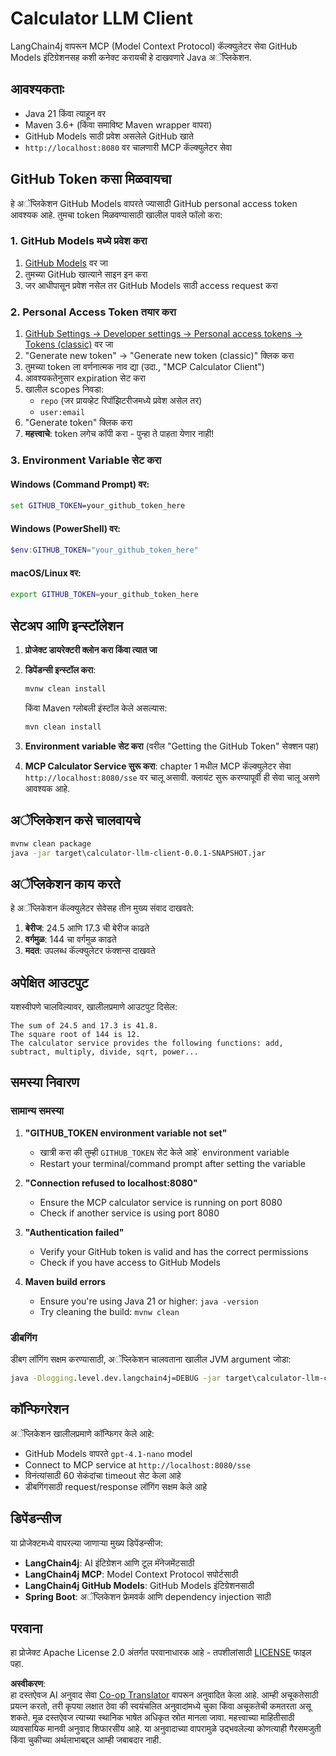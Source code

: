 <!--
CO_OP_TRANSLATOR_METADATA:
{
  "original_hash": "ac2459c0d5cc823922e3d9240a95028c",
  "translation_date": "2025-06-11T13:24:02+00:00",
  "source_file": "03-GettingStarted/03-llm-client/solution/java/README.md",
  "language_code": "mr"
}
-->
# Calculator LLM Client

LangChain4j वापरून MCP (Model Context Protocol) कॅल्क्युलेटर सेवा GitHub Models इंटिग्रेशनसह कशी कनेक्ट करायची हे दाखवणारे Java अॅप्लिकेशन.

## आवश्यकताः

- Java 21 किंवा त्याहून वर
- Maven 3.6+ (किंवा समाविष्ट Maven wrapper वापरा)
- GitHub Models साठी प्रवेश असलेले GitHub खाते
- `http://localhost:8080` वर चालणारी MCP कॅल्क्युलेटर सेवा

## GitHub Token कसा मिळवायचा

हे अॅप्लिकेशन GitHub Models वापरते ज्यासाठी GitHub personal access token आवश्यक आहे. तुमचा token मिळवण्यासाठी खालील पावले फॉलो करा:

### 1. GitHub Models मध्ये प्रवेश करा
1. [GitHub Models](https://github.com/marketplace/models) वर जा
2. तुमच्या GitHub खात्याने साइन इन करा
3. जर आधीपासून प्रवेश नसेल तर GitHub Models साठी access request करा

### 2. Personal Access Token तयार करा
1. [GitHub Settings → Developer settings → Personal access tokens → Tokens (classic)](https://github.com/settings/tokens) वर जा
2. "Generate new token" → "Generate new token (classic)" क्लिक करा
3. तुमच्या token ला वर्णनात्मक नाव द्या (उदा., "MCP Calculator Client")
4. आवश्यकतेनुसार expiration सेट करा
5. खालील scopes निवडा:
   - `repo` (जर प्रायव्हेट रिपॉझिटरीजमध्ये प्रवेश असेल तर)
   - `user:email`
6. "Generate token" क्लिक करा
7. **महत्त्वाचे**: token लगेच कॉपी करा - पुन्हा ते पाहता येणार नाही!

### 3. Environment Variable सेट करा

#### Windows (Command Prompt) वर:
```cmd
set GITHUB_TOKEN=your_github_token_here
```

#### Windows (PowerShell) वर:
```powershell
$env:GITHUB_TOKEN="your_github_token_here"
```

#### macOS/Linux वर:
```bash
export GITHUB_TOKEN=your_github_token_here
```

## सेटअप आणि इन्स्टॉलेशन

1. **प्रोजेक्ट डायरेक्टरी क्लोन करा किंवा त्यात जा**

2. **डिपेंडन्सी इन्स्टॉल करा**:
   ```cmd
   mvnw clean install
   ```
   किंवा Maven ग्लोबली इंस्टॉल केले असल्यास:
   ```cmd
   mvn clean install
   ```

3. **Environment variable सेट करा** (वरील "Getting the GitHub Token" सेक्शन पहा)

4. **MCP Calculator Service सुरू करा**:
   chapter 1 मधील MCP कॅल्क्युलेटर सेवा `http://localhost:8080/sse` वर चालू असावी. क्लायंट सुरू करण्यापूर्वी ही सेवा चालू असणे आवश्यक आहे.

## अॅप्लिकेशन कसे चालवायचे

```cmd
mvnw clean package
java -jar target\calculator-llm-client-0.0.1-SNAPSHOT.jar
```

## अॅप्लिकेशन काय करते

हे अॅप्लिकेशन कॅल्क्युलेटर सेवेसह तीन मुख्य संवाद दाखवते:

1. **बेरीज**: 24.5 आणि 17.3 ची बेरीज काढते
2. **वर्गमुळ**: 144 चा वर्गमुळ काढते
3. **मदत**: उपलब्ध कॅल्क्युलेटर फंक्शन्स दाखवते

## अपेक्षित आउटपुट

यशस्वीपणे चालविल्यावर, खालीलप्रमाणे आउटपुट दिसेल:

```
The sum of 24.5 and 17.3 is 41.8.
The square root of 144 is 12.
The calculator service provides the following functions: add, subtract, multiply, divide, sqrt, power...
```

## समस्या निवारण

### सामान्य समस्या

1. **"GITHUB_TOKEN environment variable not set"**
   - खात्री करा की तुम्ही `GITHUB_TOKEN` सेट केले आहे` environment variable
   - Restart your terminal/command prompt after setting the variable

2. **"Connection refused to localhost:8080"**
   - Ensure the MCP calculator service is running on port 8080
   - Check if another service is using port 8080

3. **"Authentication failed"**
   - Verify your GitHub token is valid and has the correct permissions
   - Check if you have access to GitHub Models

4. **Maven build errors**
   - Ensure you're using Java 21 or higher: `java -version`
   - Try cleaning the build: `mvnw clean`

### डीबगिंग

डीबग लॉगिंग सक्षम करण्यासाठी, अॅप्लिकेशन चालवताना खालील JVM argument जोडा:
```cmd
java -Dlogging.level.dev.langchain4j=DEBUG -jar target\calculator-llm-client-0.0.1-SNAPSHOT.jar
```

## कॉन्फिगरेशन

अॅप्लिकेशन खालीलप्रमाणे कॉन्फिगर केले आहे:
- GitHub Models वापरते `gpt-4.1-nano` model
- Connect to MCP service at `http://localhost:8080/sse`
- विनंत्यांसाठी 60 सेकंदांचा timeout सेट केला आहे
- डीबगिंगसाठी request/response लॉगिंग सक्षम केले आहे

## डिपेंडन्सीज

या प्रोजेक्टमध्ये वापरल्या जाणार्‍या मुख्य डिपेंडन्सीज:
- **LangChain4j**: AI इंटिग्रेशन आणि टूल मॅनेजमेंटसाठी
- **LangChain4j MCP**: Model Context Protocol सपोर्टसाठी
- **LangChain4j GitHub Models**: GitHub Models इंटिग्रेशनसाठी
- **Spring Boot**: अॅप्लिकेशन फ्रेमवर्क आणि dependency injection साठी

## परवाना

हा प्रोजेक्ट Apache License 2.0 अंतर्गत परवानाधारक आहे - तपशीलांसाठी [LICENSE](../../../../../../03-GettingStarted/03-llm-client/solution/java/LICENSE) फाइल पहा.

**अस्वीकरण**:  
हा दस्तऐवज AI अनुवाद सेवा [Co-op Translator](https://github.com/Azure/co-op-translator) वापरून अनुवादित केला आहे. आम्ही अचूकतेसाठी प्रयत्न करतो, तरी कृपया लक्षात ठेवा की स्वयंचलित अनुवादांमध्ये चुका किंवा अचूकतेची कमतरता असू शकते. मूळ दस्तऐवज त्याच्या स्थानिक भाषेत अधिकृत स्रोत मानला जावा. महत्त्वाच्या माहितीसाठी व्यावसायिक मानवी अनुवाद शिफारसीय आहे. या अनुवादाच्या वापरामुळे उद्भवलेल्या कोणत्याही गैरसमजुती किंवा चुकीच्या अर्थलाभाबद्दल आम्ही जबाबदार नाही.